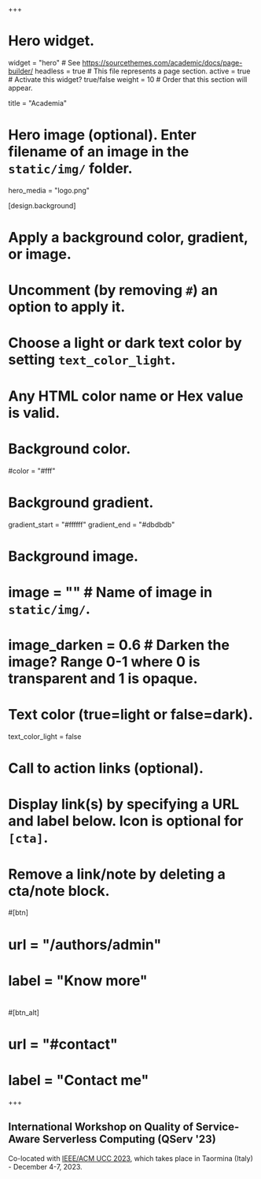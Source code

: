 +++
# Hero widget.
widget = "hero"  # See https://sourcethemes.com/academic/docs/page-builder/
headless = true  # This file represents a page section.
active = true  # Activate this widget? true/false
weight = 10  # Order that this section will appear.

title = "Academia"

# Hero image (optional). Enter filename of an image in the `static/img/` folder.
hero_media = "logo.png"

[design.background]
  # Apply a background color, gradient, or image.
  #   Uncomment (by removing `#`) an option to apply it.
  #   Choose a light or dark text color by setting `text_color_light`.
  #   Any HTML color name or Hex value is valid.

  # Background color.
  #color = "#fff"
  
  # Background gradient.
   gradient_start = "#ffffff"
   gradient_end = "#dbdbdb"
  
  # Background image.
  # image = ""  # Name of image in `static/img/`.
  # image_darken = 0.6  # Darken the image? Range 0-1 where 0 is transparent and 1 is opaque.

  # Text color (true=light or false=dark).
  text_color_light = false

# Call to action links (optional).
#   Display link(s) by specifying a URL and label below. Icon is optional for `[cta]`.
#   Remove a link/note by deleting a cta/note block.
#[btn]
#  url = "/authors/admin"
#  label = "Know more"
#  
#[btn_alt]
#  url = "#contact"
#  label = "Contact me"

+++
## International Workshop on **Quality of Service-Aware Serverless Computing** (QServ '23)

Co-located with [IEEE/ACM UCC 2023](https://ucc-conference.org/), which takes place in Taormina (Italy) - December
4-7, 2023.

